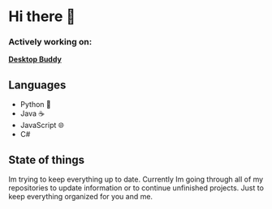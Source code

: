 # Hi there 👋

### Actively working on:
**[Desktop Buddy](https://github.com/jvietman/desktop-buddy)**


## Languages
- Python 🐍
- Java ☕
- JavaScript 🌐
- C#

## State of things
Im trying to keep everything up to date. Currently Im going through all of my repositories to update information or to continue unfinished projects. Just to keep everything organized for you and me.